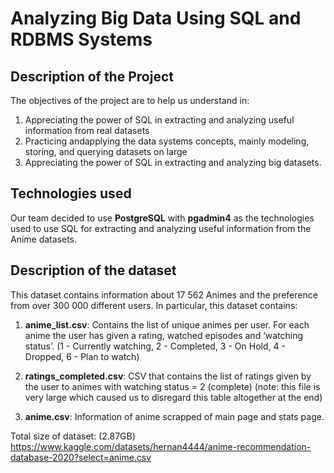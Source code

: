 # Analyzing Big Data Using SQL and RDBMS Systems

## Description of the Project 

The objectives of the project are to help us understand in:
1. Appreciating the power of SQL in extracting and analyzing useful information from real datasets
2. Practicing andapplying the data systems concepts, mainly modeling, storing, and querying datasets on large
3. Appreciating the power of SQL in extracting and analyzing big datasets. 

## Technologies used 
Our team decided to use **PostgreSQL** with **pgadmin4** as the technologies used to use SQL for extracting and analyzing useful information from the Anime datasets.

## Description of the dataset

This dataset contains information about 17 562 Animes and the preference from over 300 000 different users. In particular, this dataset contains: 

1. **anime_list.csv**: Contains the list of unique animes per user. For each anime the user has given a rating, watched episodes and ‘watching status’. (1 - Currently watching, 2 - Completed, 3 - On Hold, 4 - Dropped, 6 - Plan to watch)

2. **ratings_completed.csv**: CSV that contains the list of ratings given by the user to animes with watching status = 2 (complete) 
(note: this file is very large which caused us to disregard this table altogether at the end)

3. **anime.csv**: Information of anime scrapped of main page and stats page.

Total size of dataset: (2.87GB) 
https://www.kaggle.com/datasets/hernan4444/anime-recommendation-database-2020?select=anime.csv







